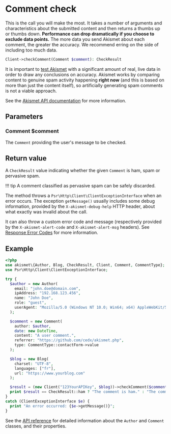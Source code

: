 # Comment check
This is the call you will make the most. It takes a number of arguments and characteristics about the submitted content
and then returns a thumbs up or thumbs down. **Performance can drop dramatically if you choose to exclude data points.**
The more data you send Akismet about each comment, the greater the accuracy. We recommend erring on the side of including too much data.

```php
Client->checkComment(Comment $comment): CheckResult
```

It is important to [test Akismet](../testing.md) with a significant amount of real, live data in order to draw any conclusions on accuracy.
Akismet works by comparing content to genuine spam activity happening **right now** (and this is based on more than just the content itself),
so artificially generating spam comments is not a viable approach.

See the [Akismet API documentation](https://akismet.com/developers/detailed-docs/comment-check) for more information.

## Parameters

### Comment **$comment**
The `Comment` providing the user's message to be checked.

## Return value
A `CheckResult` value indicating whether the given `Comment` is ham, spam or pervasive spam.

!!! tip
    A comment classified as pervasive spam can be safely discarded.

The method throws a `Psr\Http\Client\ClientExceptionInterface` when an error occurs.
The exception `getMessage()` usually includes some debug information, provided by the `X-akismet-debug-help` HTTP header, about what exactly was invalid about the call.

It can also throw a custom error code and message (respectively provided by the `X-akismet-alert-code` and `X-akismet-alert-msg` headers).
See [Response Error Codes](https://akismet.com/developers/detailed-docs/errors) for more information.

## Example

```php
<?php
use akismet\{Author, Blog, CheckResult, Client, Comment, CommentType};
use Psr\Http\Client\ClientExceptionInterface;

try {
  $author = new Author(
    email: "john.doe@domain.com",
    ipAddress: "192.168.123.456",
    name: "John Doe",
    role: "guest",
    userAgent: "Mozilla/5.0 (Windows NT 10.0; Win64; x64) AppleWebKit/537.36 (KHTML, like Gecko) Chrome/120.0.0.0 Safari/537.36"
  );

  $comment = new Comment(
    author: $author,
    date: new DateTime,
    content: "A user comment.",
    referrer: "https://github.com/cedx/akismet.php",
    type: CommentType::contactForm->value
  );

  $blog = new Blog(
    charset: "UTF-8",
    languages: ["fr"],
    url: "https://www.yourblog.com"
  );

  $result = (new Client("123YourAPIKey", $blog))->checkComment($comment);
  print $result == CheckResult::ham ? "The comment is ham." : "The comment is spam.";
}
catch (ClientExceptionInterface $e) {
  print "An error occurred: {$e->getMessage()}";
}
```

See the [API reference](../api/) for detailed information about the `Author` and `Comment` classes, and their properties.
